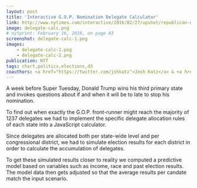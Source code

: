 ```yaml
---
layout: post
title: 'Interactive G.O.P. Nomination Delegate Calculator'
link: http://www.nytimes.com/interactive/2016/02/27/upshot/republican-delegate-calculator-how-trump-can-win.html
image: delegate-calc.png
# nytprint: February 16, 2016, on page A3
screenshot: delegate-calc-1.png
images:
    - delegate-calc-1.png
    - delegate-calc-2.png
publication: NYT
tags: chart,politics,elections,d3
coauthors: <a href="https://twitter.com/jshkatz">Josh Katz</a> & <a href="http://larrybuch.com/">Larry Buchanan</a>
---
```


A week before Super Tuesday, Donald Trump wins his third primary state and invokes questions about if and when it will be to late to stop his nomination.

To find out when exactly the G.O.P. front-runner might reach the majority of 1237 delegates we had to implement the specific delegate allocation rules of each state into a JavaScript calculator.

Since delegates are allocated both per state-wide level and per congressional district, we had to simulate election results for each district in order to calculate the accumulation of delegates.

To get these simulated results closer to reality we computed a predictive model based on variables such as income, race and past election results. The model data then gets adjusted so that the average results per candate match the input scenario.
